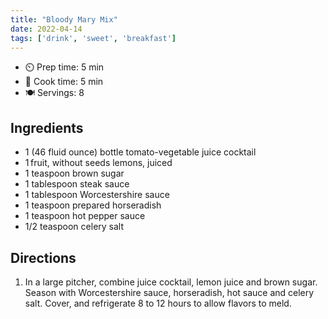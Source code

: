 ```yaml
---
title: "Bloody Mary Mix"
date: 2022-04-14
tags: ['drink', 'sweet', 'breakfast']
---
```


- ⏲️ Prep time: 5 min
- 🍳 Cook time: 5 min
- 🍽️ Servings: 8

## Ingredients

- 1 (46 fluid ounce) bottle tomato-vegetable juice cocktail
- 1 fruit, without seeds lemons, juiced
- 1 teaspoon brown sugar
- 1 tablespoon steak sauce
- 1 tablespoon Worcestershire sauce
- 1 teaspoon prepared horseradish
- 1 teaspoon hot pepper sauce
- 1/2 teaspoon celery salt

## Directions

1. In a large pitcher, combine juice cocktail, lemon juice and brown sugar. Season with Worcestershire sauce, horseradish, hot sauce and celery salt. Cover, and refrigerate 8 to 12 hours to allow flavors to meld.
